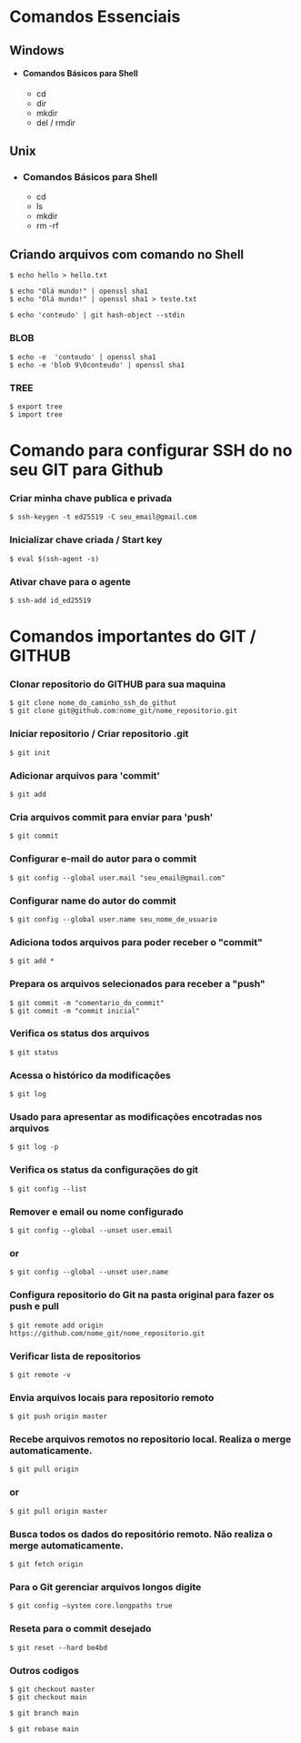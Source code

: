 # Comandos Essenciais

## Windows
- #### Comandos Básicos para Shell
    - cd
    - dir
    - mkdir
    - del / rmdir

## Unix
- ### Comandos Básicos para Shell
    - cd
    - ls
    - mkdir
    - rm -rf


## Criando arquivos com comando no Shell

    $ echo hello > hello.txt

    $ echo "Olá mundo!" | openssl sha1
    $ echo "Olá mundo!" | openssl sha1 > teste.txt

    $ echo 'conteudo' | git hash-object --stdin

### BLOB
    $ echo -e  'conteudo' | openssl sha1
    $ echo -e 'blob 9\0conteudo' | openssl sha1

### TREE
    $ export tree
    $ import tree

# Comando para configurar SSH do no seu GIT para Github

### Criar minha chave publica e privada
    $ ssh-keygen -t ed25519 -C seu_email@gmail.com

### Inicializar chave criada / Start key
    $ eval $(ssh-agent -s)

### Ativar chave para o agente
    $ ssh-add id_ed25519


# Comandos importantes do GIT / GITHUB

### Clonar repositorio do GITHUB para sua maquina
    $ git clone nome_do_caminho_ssh_do_githut
    $ git clone git@github.com:nome_git/nome_repositorio.git

### Iniciar repositorio / Criar repositorio .git
    $ git init

### Adicionar arquivos para 'commit'
    $ git add

### Cria arquivos commit para enviar para 'push'
    $ git commit

### Configurar e-mail do autor para o commit
    $ git config --global user.mail "seu_email@gmail.com"

### Configurar name do autor do commit
    $ git config --global user.name seu_nome_de_usuario

### Adiciona todos arquivos para poder receber o "commit"
    $ git add *

### Prepara os arquivos selecionados para receber a "push"
    $ git commit -m "comentario_do_commit"
    $ git commit -m "commit inicial"

### Verifica os status dos arquivos
    $ git status

### Acessa o histórico da modificações
    $ git log

### Usado para apresentar as modificações encotradas nos arquivos
    $ git log -p

### Verifica os status da configurações do git
    $ git config --list

### Remover e email ou nome configurado
    $ git config --global --unset user.email 
### or
    $ git config --global --unset user.name

### Configura repositorio do Git na pasta original para fazer os push e pull
    $ git remote add origin https://github.com/nome_git/nome_repositorio.git

### Verificar lista de repositorios	
    $ git remote -v

### Envia arquivos locais para repositorio remoto
    $ git push origin master

### Recebe arquivos remotos no repositorio local. Realiza o merge automaticamente.
    $ git pull origin
### or
    $ git pull origin master

### Busca todos os dados do repositório remoto. Não realiza o merge automaticamente.
    $ git fetch origin

### Para o Git gerenciar arquivos longos digite
    $ git config –system core.longpaths true

### Reseta para o commit desejado
    $ git reset --hard be4bd

### Outros codigos
    $ git checkout master
    $ git checkout main

    $ git branch main

    $ git rebase main